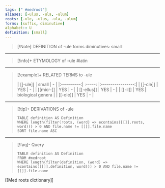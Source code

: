 ```yaml
---
tags: [" #medroot"]
aliases: [-ulus, -ula, -ulum]
roots: [-ule, -ulus, -ula, -ulum]
forms: [suffix, diminutive]
alphabet:: U
definition: [small]
---
```

>[!Note] DEFINITION of -ule
>forms diminutives: small
_____
>[!info]+ ETYMOLOGY of -ule
>#latin
_____
>[!example]+ RELATED TERMS to -ule
>
>|  [[-ule]]  | small |         -         |
|:----------:| :-----: |:-----------------:|
| [[-cle]]  | YES   |         -         |
| [[micr-]] | YES   | - |
|  [[-ellus]]   | YES   |         -         |
|  [[-il]]  | YES   |         biological genera         |
|  [[-ole]]  | YES   |         -         |
_____
>[!tip]+ DERIVATIONS of -ule
>```dataview
>TABLE definition AS Definition 
>WHERE length(filter(roots, (word) => econtains([[]].roots, word))) > 0 AND file.name != [[]].file.name
>SORT file.name ASC
>```
_____
>[!faq]- Query
>
>```dataview
>TABLE definition AS Definition
>FROM #medroot
>WHERE length(filter(definition, (word) => econtains([[]].definition, word))) > 0 AND file.name != [[]].file.name
>```

[[Med roots dictionary]]
